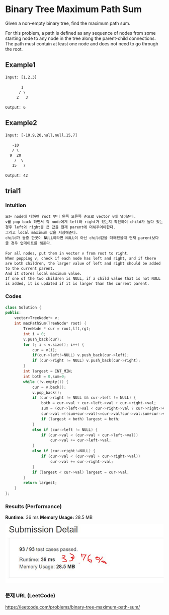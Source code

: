 # Binary Tree Maximum Path Sum

Given a non-empty binary tree, find the maximum path sum.

For this problem, a path is defined as any sequence of nodes from some starting node to any node in the tree along the parent-child connections. The path must contain at least one node and does not need to go through the root.


## Example1
```
Input: [1,2,3]

       1
      / \
     2   3

Output: 6
```

## Example2
```
Input: [-10,9,20,null,null,15,7]

   -10
   / \
  9  20
    /  \
   15   7

Output: 42
```

## trial1
### Intuition
```
모든 node에 대하여 root 부터 왼쪽 오른쪽 순으로 vector v에 넣어준다.
v를 pop back 하면서 각 node에게 left와 right가 있는지 확인하여 child가 둘다 있는 경우 left와 right중 큰 값을 현재 parent에 더해주어야한다.
그리고 local maximum 값을 저장해준다.
child가 둘중 한곳이 NULL이라면 NULL이 아닌 child값을 더해줬을때 현재 parent보다 클 경우 업데이트를 해준다.

For all nodes, put them in vector v from root to right.
When popping v, check if each node has left and right, and if there are both children, the larger value of left and right should be added to the current parent.
And it stores local maximum value.
If one of the two children is NULL, if a child value that is not NULL is added, it is updated if it is larger than the current parent.
```
### Codes  
```cpp
class Solution {
public:
	vector<TreeNode*> v;
	int maxPathSum(TreeNode* root) {
		TreeNode * cur = root,lft,rgt;
		int i = 0;
		v.push_back(cur);
		for (; i < v.size(); i++) {
			cur = v[i];
			if(cur->left!=NULL) v.push_back(cur->left);
			if (cur->right != NULL) v.push_back(cur->right);
		}
		int largest = INT_MIN;
		int both = 0,sum=0;
		while (!v.empty()) {
			cur = v.back();
			v.pop_back();
			if (cur->right != NULL && cur->left != NULL) {
				both = cur->val + cur->left->val + cur->right->val;
				sum = (cur->left->val < cur->right->val ? cur->right->val : cur->left->val);
				cur->val =((sum+cur->val)<=cur->val?cur->val:sum+cur->val);
				if (largest < both) largest = both;
			}
			else if (cur->left != NULL) {
				if (cur->val < (cur->val + cur->left->val))
					cur->val += cur->left->val;
			}
			else if (cur->right!=NULL) {
				if (cur->val < (cur->val + cur->right->val))
					cur->val += cur->right->val;
			}
			if (largest < cur->val) largest = cur->val;
		}
		return largest;
	}
};
```
### Results (Performance)  
**Runtime:**   36 ms
**Memory Usage:** 	28.5 MB


<p align="center"> 
<img src="./capture.JPG">
</p>


### 문제 URL (LeetCode)  
https://leetcode.com/problems/binary-tree-maximum-path-sum/